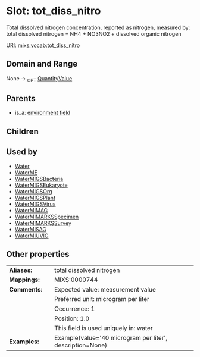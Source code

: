 
# Slot: tot_diss_nitro


Total dissolved nitrogen concentration, reported as nitrogen, measured by: total dissolved nitrogen = NH4 + NO3NO2 + dissolved organic nitrogen

URI: [mixs.vocab:tot_diss_nitro](https://w3id.org/mixs/vocab/tot_diss_nitro)


## Domain and Range

None ->  <sub>OPT</sub> [QuantityValue](QuantityValue.md)

## Parents

 *  is_a: [environment field](environment_field.md)

## Children


## Used by

 * [Water](Water.md)
 * [WaterME](WaterME.md)
 * [WaterMIGSBacteria](WaterMIGSBacteria.md)
 * [WaterMIGSEukaryote](WaterMIGSEukaryote.md)
 * [WaterMIGSOrg](WaterMIGSOrg.md)
 * [WaterMIGSPlant](WaterMIGSPlant.md)
 * [WaterMIGSVirus](WaterMIGSVirus.md)
 * [WaterMIMAG](WaterMIMAG.md)
 * [WaterMIMARKSSpecimen](WaterMIMARKSSpecimen.md)
 * [WaterMIMARKSSurvey](WaterMIMARKSSurvey.md)
 * [WaterMISAG](WaterMISAG.md)
 * [WaterMIUVIG](WaterMIUVIG.md)

## Other properties

|  |  |  |
| --- | --- | --- |
| **Aliases:** | | total dissolved nitrogen |
| **Mappings:** | | MIXS:0000744 |
| **Comments:** | | Expected value: measurement value |
|  | | Preferred unit: microgram per liter |
|  | | Occurrence: 1 |
|  | | Position: 1.0 |
|  | | This field is used uniquely in: water |
| **Examples:** | | Example(value='40 microgram per liter', description=None) |

